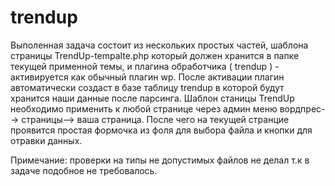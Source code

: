 # trendup
Выполенная задача состоит из нескольких простых частей, шаблона страницы TrendUp-tempalte.php который должен хранится в папке текущей применной темы,
и плагина обработчика ( trendup )  - активируется как обычный плагин wp. После активации плагин автоматически создаст в базе таблицу trendup
в которой будут хранится наши данные после парсинга. Шаблон станицы TrendUp необходимо применить к любой странице через админ меню вордпрес--> страницы--> ваша страница.
После чего на текущей странцие проявится простая формочка из фоля для выбора файла и кнопки для отравки данных.

Примечание: проверки на типы не допустимых файлов не делал т.к в задаче подобное не требовалось.
